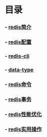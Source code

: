 
# 目录
### - [redis简介](https://github.com/yancongcong1/blog/tree/master/redis/简介.md)
### - [redis配置](https://github.com/yancongcong1/blog/tree/master/redis/configuration.md)
### - [redis-cli](https://github.com/yancongcong1/blog/tree/master/redis/redis-cli.md)
### - [data-type](https://github.com/yancongcong1/blog/tree/master/redis/数据类型.md)
### - [redis命令](https://github.com/yancongcong1/blog/tree/master/redis/命令.md)
### - [redis事务](https://github.com/yancongcong1/blog/tree/master/redis/transactions.md)
### - [redis性能优化](https://github.com/yancongcong1/blog/tree/master/redis/performance-optimiza.md)
### - [redis实用操作](https://github.com/yancongcong1/blog/tree/master/redis/实用操作.md)